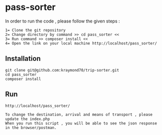 # pass-sorter

In order to run the code , please follow the given steps :

```
1= Clone the git repository
2= Change directory by command >> cd pass_sorter <<
3= Run command >> composer install <<
4= Open the link on your local machine http://localhost/pass_sorter/
```

## Installation

```
git clone git@github.com:kraymond70/trip-sorter.git
cd pass_sorter
composer install
```

## Run

```
http://localhost/pass_sorter/

To change the destination, arrival and means of transport , please update the index.php
When you run this script , you will be able to see the json response in the browser/postman.
```

